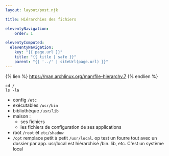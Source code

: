 ```yaml
---
layout: layout/post.njk

title: Hiérarchies des fichiers

eleventyNavigation:
    order: 1

eleventyComputed:
  eleventyNavigation:
    key: "{{ page.url }}"
    title: "{{ title | safe }}"
    parent: "{{ '../' | siteUrl(page.url) }}"
---
```


{% lien %}
<https://man.archlinux.org/man/file-hierarchy.7>
{% endlien %}

```
cd /
ls -la
```

- config `/etc`
- exécutables `/usr/bin`
- bibliothèque `/usr/lib`
- maison :
  - ses fichiers
  - les fichiers de configuration de ses applications
- root `/root` et `etc/shadow`
- `/opt` remplace petit à petit `/usr/local`. op test un fourre tout avec un dossier par app. usr/local est hiérarchisé /bin. lib, etc. C'est un système local
